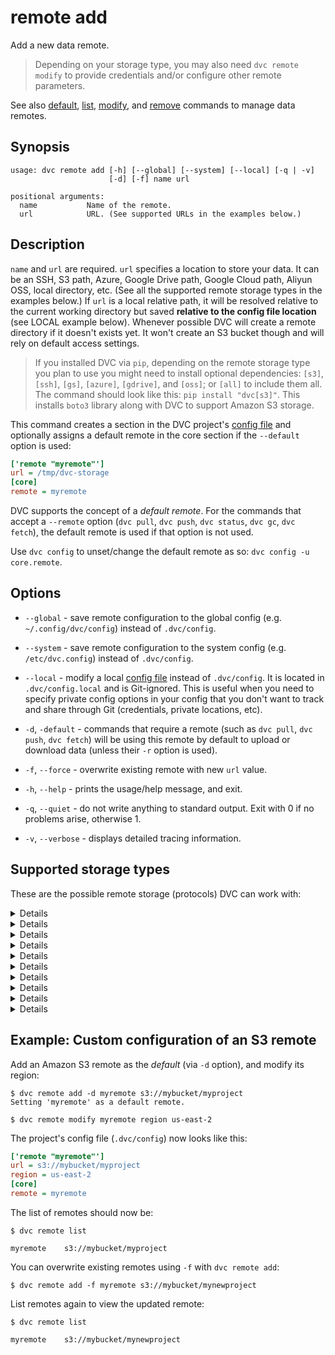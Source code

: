 # remote add

Add a new data remote.

> Depending on your storage type, you may also need `dvc remote modify` to
> provide credentials and/or configure other remote parameters.

See also [default](/doc/command-reference/remote/default),
[list](/doc/command-reference/remote/list),
[modify](/doc/command-reference/remote/modify), and
[remove](/doc/command-reference/remote/remove) commands to manage data remotes.

## Synopsis

```usage
usage: dvc remote add [-h] [--global] [--system] [--local] [-q | -v]
                      [-d] [-f] name url

positional arguments:
  name           Name of the remote.
  url            URL. (See supported URLs in the examples below.)
```

## Description

`name` and `url` are required. `url` specifies a location to store your data. It
can be an SSH, S3 path, Azure, Google Drive path, Google Cloud path, Aliyun OSS,
local directory, etc. (See all the supported remote storage types in the
examples below.) If `url` is a local relative path, it will be resolved relative
to the current working directory but saved **relative to the config file
location** (see LOCAL example below). Whenever possible DVC will create a remote
directory if it doesn't exists yet. It won't create an S3 bucket though and will
rely on default access settings.

> If you installed DVC via `pip`, depending on the remote storage type you plan
> to use you might need to install optional dependencies: `[s3]`, `[ssh]`,
> `[gs]`, `[azure]`, `[gdrive]`, and `[oss]`; or `[all]` to include them all.
> The command should look like this: `pip install "dvc[s3]"`. This installs
> `boto3` library along with DVC to support Amazon S3 storage.

This command creates a section in the <abbr>DVC project</abbr>'s
[config file](/doc/command-reference/config) and optionally assigns a default
remote in the core section if the `--default` option is used:

```ini
['remote "myremote"']
url = /tmp/dvc-storage
[core]
remote = myremote
```

DVC supports the concept of a _default remote_. For the commands that accept a
`--remote` option (`dvc pull`, `dvc push`, `dvc status`, `dvc gc`, `dvc fetch`),
the default remote is used if that option is not used.

Use `dvc config` to unset/change the default remote as so:
`dvc config -u core.remote`.

## Options

- `--global` - save remote configuration to the global config (e.g.
  `~/.config/dvc/config`) instead of `.dvc/config`.

- `--system` - save remote configuration to the system config (e.g.
  `/etc/dvc.config`) instead of `.dvc/config`.

- `--local` - modify a local [config file](/doc/command-reference/config)
  instead of `.dvc/config`. It is located in `.dvc/config.local` and is
  Git-ignored. This is useful when you need to specify private config options in
  your config that you don't want to track and share through Git (credentials,
  private locations, etc).

- `-d`, `-default` - commands that require a remote (such as `dvc pull`,
  `dvc push`, `dvc fetch`) will be using this remote by default to upload or
  download data (unless their `-r` option is used).

- `-f`, `--force` - overwrite existing remote with new `url` value.

- `-h`, `--help` - prints the usage/help message, and exit.

- `-q`, `--quiet` - do not write anything to standard output. Exit with 0 if no
  problems arise, otherwise 1.

- `-v`, `--verbose` - displays detailed tracing information.

## Supported storage types

These are the possible remote storage (protocols) DVC can work with:

<details>

### Click for local remote

A "local remote" is a directory in the machine's file system.

> While the term may seem contradictory, it doesn't have to be. The "local" part
> refers to the machine where the project is stored, so it can be any directory
> accessible to the same system. The "remote" part refers specifically to the
> project/repository itself.

Using an absolute path (recommended):

```dvc
$ dvc remote add myremote /tmp/my-dvc-storage
$ cat .dvc/config
  ...
  ['remote "myremote"']
        url = /tmp/my-dvc-storage
  ...
```

> Note that the absolute path `/tmp/my-dvc-storage` is saved as is.

Using a relative path:

```dvc
$ dvc remote add myremote ../my-dvc-storage
$ cat .dvc/config
  ...
  ['remote "myremote"']
      url = ../../my-dvc-storage
  ...
```

> Note that `../my-dvc-storage` has been resolved relative to the `.dvc/` dir,
> resulting in `../../my-dvc-storage`.

</details>

<details>

### Click for Amazon S3

> **Note!** Before adding a new remote be sure to login into AWS services and
> follow instructions at
> [Create a Bucket](https://docs.aws.amazon.com/AmazonS3/latest/gsg/CreatingABucket.html)
> to create your bucket.

```dvc
$ dvc remote add myremote s3://bucket/path
```

By default DVC expects your AWS CLI is already
[configured](https://docs.aws.amazon.com/cli/latest/userguide/cli-chap-configure.html).
DVC will be using default AWS credentials file to access S3. To override some of
these settings, use the options described in `dvc remote modify`.

We use the `boto3` library to communicate with AWS. The following API methods
are performed:

- `list_objects_v2`, `list_objects`
- `head_object`
- `download_file`
- `upload_file`
- `delete_object`
- `copy`

So, make sure you have the following permissions enabled:

- `s3:ListBucket`
- `s3:GetObject`
- `s3:PutObject`
- `s3:DeleteObject`

</details>

<details>

### Click for S3 API compatible storage

To communicate with a remote object storage that supports an S3 compatible API
(e.g. [Minio](https://min.io/),
[DigitalOcean Spaces](https://www.digitalocean.com/products/spaces/),
[IBM Cloud Object Storage](https://www.ibm.com/cloud/object-storage) etc.) you
must explicitly set the `endpointurl` in the configuration:

For example:

```dvc
$ dvc remote add -d myremote s3://mybucket/path/to/dir
$ dvc remote modify myremote endpointurl https://object-storage.example.com
```

S3 remotes can also be configured entirely via environment variables:

```dvc
$ export AWS_ACCESS_KEY_ID="<my-access-key>"
$ export AWS_SECRET_ACCESS_KEY="<my-secret-key>"
$ dvc remote add myremote "s3://bucket/myremote"
```

For more information about the variables DVC supports, please visit
[boto3 documentation](https://boto3.amazonaws.com/v1/documentation/api/latest/guide/configuration.html#environment-variable-configuration)

</details>

<details>

### Click for Azure

```dvc
$ dvc remote add myremote azure://my-container-name/path
$ dvc remote modify myremote connection_string my-connection-string --local
```

> The connection string contains access to data and is inserted into the
> `.dvc/config` file. Therefore, it is safer to add the connection string with
> the `--local` option, enforcing it to be written to a Git-ignored config file.

The Azure Blob Storage remote can also be configured entirely via environment
variables:

```dvc
$ export AZURE_STORAGE_CONNECTION_STRING="<my-connection-string>"
$ export AZURE_STORAGE_CONTAINER_NAME="my-container-name"
$ dvc remote add myremote "azure://"
```

> For more information on configuring Azure Storage connection strings, visit
> [here](https://docs.microsoft.com/en-us/azure/storage/common/storage-configure-connection-string).

- `connection string` - this is the connection string to access your Azure
  Storage Account. If you don't already have a storage account, you can create
  one following
  [these instructions](https://docs.microsoft.com/en-us/azure/storage/common/storage-create-storage-account).
  The connection string can be found in the "Access Keys" pane of your Storage
  Account resource in the Azure portal.

- `container name` - this is the top-level container in your Azure Storage
  Account under which all the files for this remote will be uploaded. If the
  container doesn't already exist, it will be created automatically.

</details>

<details>

### Click for Google Drive

Since Google Drive has tight API usage quotas, creation and configuration of
your own `Google Project` is required:

1.  Log into the [Google Cloud Platform](https://console.developers.google.com)
    account associated with Google Drive you want to use as remote.
2.  Create `New Project` or select available one.
3.  Click `ENABLE APIS AND SERVICES` and search for `drive` to enable
    `Google Drive API` from search results.
4.  Navigate to
    [All Credentials](https://console.developers.google.com/apis/credentials)
    page and click `Create Credentials` to select `OAuth client ID`. It might
    ask you to setup a product name on the consent screen.
5.  Select `Other` for `Application type` and click `Create` to proceed with
    default `Name`.
6.  `client id` and `client secret` should be showed to you. Use them for
    further DVC's configuration.

```dvc
$ dvc remote add myremote gdrive://root/my-dvc-root
$ dvc remote modify myremote gdrive_client_id my_gdrive_client_id
$ dvc remote modify myremote gdrive_client_secret gdrive_client_secret
```

On first usage of remote you will be prompted to visit access token generation
link in browser. It will ask you to log into Google account associated with
Google Drive, which you want to use as DVC's remote. Login process will guide
you through granting Google Drive access permissions to the used Google Project.

On successful access token generation, token data will be cached in git ignored
directory with path `.dvc/tmp/gdrive-user-credentials.json`. Do not share token
data with anyone else to prevent unauthorized access to your Google Drive.

</details>

<details>

### Click for Google Cloud Storage

```dvc
$ dvc remote add myremote gs://bucket/path
```

</details>

<details>

### Click for SSH

```dvc
$ dvc remote add myremote ssh://user@example.com/path/to/dir
```

> **Note!** DVC requires both SSH and SFTP access to work with SSH remote
> storage. Please check that you are able to connect to the remote location with
> tools like `ssh` and `sftp` (GNU/Linux).

<!-- Separate MD quote: -->

> Note that your server's SFTP root might differ from its physical root (`/`).
> (On Linux, see the `ChrootDirectory` config option in `/etc/ssh/sshd_config`.)
> In these cases, the path component in the SSH URL (e.g. `/path/to/dir` above)
> should be specified relative to the SFTP root instead. For example, on some
> Sinology NAS drives, the SFTP root might be in directory `/volume1`, in which
> case you should use path `/path/to/dir` instead of `/volume1/path/to/dir`.

</details>

<details>

### Click for HDFS

```dvc
$ dvc remote add myremote hdfs://user@example.com/path/to/dir
```

> **Note!** If you are seeing `Unable to load libjvm` error on ubuntu with
> openjdk-8, try setting JAVA_HOME env variable. This issue is solved in the
> [upstream version of pyarrow](https://github.com/apache/arrow/pull/4907) and
> the fix will be included into the next pyarrow release.

</details>

<details>

### Click for HTTP

> **Note!** Currently HTTP remotes only support downloads operations:
>
> - `pull` and `fetch`
> - `import-url` and `get-url`
> - As an [external dependency](/doc/user-guide/external-dependencies)

```dvc
$ dvc remote add myremote https://example.com/path/to/dir
```

</details>

<details>

### Click for Aliyun OSS

First you need to setup OSS storage on Aliyun Cloud and then use an S3 style URL
for OSS storage and make the endpoint value configurable. An example is shown
below:

```dvc
$ dvc remote add myremote oss://my-bucket/path
```

To set key id, key secret and endpoint you need to use `dvc remote modify`.
Example usage is show below. Make sure to use the `--local` option to avoid
committing your secrets into Git:

```dvc
$ dvc remote modify myremote --local oss_key_id my-key-id
$ dvc remote modify myremote --local oss_key_secret my-key-secret
$ dvc remote modify myremote oss_endpoint endpoint
```

You can also set environment variables and use them later, to set environment
variables use following environment variables:

```dvc
$ export OSS_ACCESS_KEY_ID="my-key-id"
$ export OSS_ACCESS_KEY_SECRET="my-key-secret"
$ export OSS_ENDPOINT="endpoint"
```

#### Test your OSS storage using docker

Start a container running an OSS emulator.

```dvc
$ git clone https://github.com/nanaya-tachibana/oss-emulator.git
$ docker image build -t oss:1.0 oss-emulator
$ docker run --detach -p 8880:8880 --name oss-emulator oss:1.0
```

Setup environment variables.

```dvc
$ export OSS_BUCKET='my-bucket'
$ export OSS_ENDPOINT='localhost:8880'
$ export OSS_ACCESS_KEY_ID='AccessKeyID'
$ export OSS_ACCESS_KEY_SECRET='AccessKeySecret'
```

> Uses default key id and key secret when they are not given, which gives read
> access to public read bucket and public bucket.

</details>

## Example: Custom configuration of an S3 remote

Add an Amazon S3 remote as the _default_ (via `-d` option), and modify its
region:

```dvc
$ dvc remote add -d myremote s3://mybucket/myproject
Setting 'myremote' as a default remote.

$ dvc remote modify myremote region us-east-2
```

The <abbr>project</abbr>'s config file (`.dvc/config`) now looks like this:

```ini
['remote "myremote"']
url = s3://mybucket/myproject
region = us-east-2
[core]
remote = myremote
```

The list of remotes should now be:

```dvc
$ dvc remote list

myremote	s3://mybucket/myproject
```

You can overwrite existing remotes using `-f` with `dvc remote add`:

```dvc
$ dvc remote add -f myremote s3://mybucket/mynewproject
```

List remotes again to view the updated remote:

```dvc
$ dvc remote list

myremote	s3://mybucket/mynewproject
```
